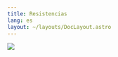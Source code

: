 ```yaml
---
title: Resistencias
lang: es
layout: ~/layouts/DocLayout.astro
---
```


![](/images/tutiles/resistencias.png)
